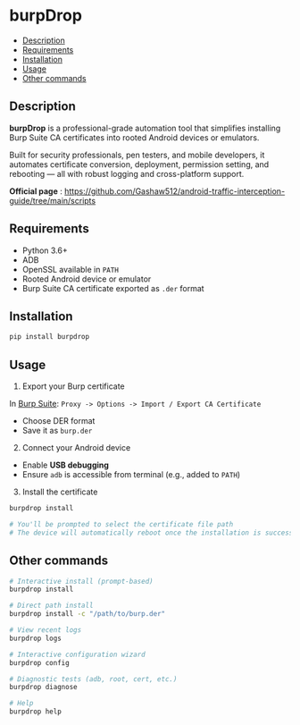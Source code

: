 # burpDrop
- [Description](#description)
- [Requirements](#requirements)
- [Installation](#installation)
- [Usage](#usage)
- [Other commands](#other-commands)

## Description

**burpDrop** is a professional-grade automation tool that simplifies installing Burp Suite CA certificates into rooted Android devices or emulators.

Built for security professionals, pen testers, and mobile developers, it automates certificate conversion, deployment, permission setting, and rebooting — all with robust logging and cross-platform support.

**Official page** : https://github.com/Gashaw512/android-traffic-interception-guide/tree/main/scripts

## Requirements
- Python 3.6+
- ADB
- OpenSSL available in `PATH`
- Rooted Android device or emulator
- Burp Suite CA certificate exported as `.der` format

## Installation

```sh
pip install burpdrop
```

## Usage

1. Export your Burp certificate

In [Burp Suite](../../common/tools/burp-suite.md):
`Proxy -> Options -> Import / Export CA Certificate`
- Choose DER format
- Save it as `burp.der`

2. Connect your Android device
- Enable **USB debugging**
- Ensure `adb` is accessible from terminal (e.g., added to `PATH`)

3. Install the certificate

```sh
burpdrop install

# You'll be prompted to select the certificate file path
# The device will automatically reboot once the installation is successful
```

## Other commands

```sh
# Interactive install (prompt-based)
burpdrop install

# Direct path install
burpdrop install -c "/path/to/burp.der"

# View recent logs
burpdrop logs

# Interactive configuration wizard
burpdrop config

# Diagnostic tests (adb, root, cert, etc.)
burpdrop diagnose

# Help
burpdrop help
```